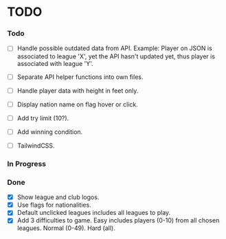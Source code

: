 # TODO

### Todo

- [ ] Handle possible outdated data from API. Example: Player on JSON is associated to league 'X', yet the API hasn't updated yet, thus player is associated with league 'Y'.

- [ ] Separate API helper functions into own files.

- [ ] Handle player data with height in feet only.

- [ ] Display nation name on flag hover or click.

- [ ] Add try limit (10?).

- [ ] Add winning condition.

- [ ] TailwindCSS.

### In Progress

### Done

- [x] Show league and club logos.
- [x] Use flags for nationalities.
- [x] Default unclicked leagues includes all leagues to play.
- [x] Add 3 difficulties to game. Easy includes players (0-10) from all chosen leagues. Normal (0-49). Hard (all).

